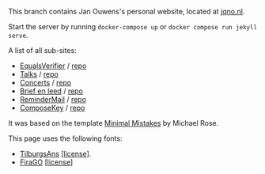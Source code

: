 This branch contains Jan Ouwens's personal website, located at [jqno.nl](http://jqno.nl).

Start the server by running `docker-compose up` or `docker compose run jekyll serve`.

A list of all sub-sites:

- [EqualsVerifier](https://jqno.nl/equalsverifier/) / [repo](https://github.com/jqno/equalsverifier)
- [Talks](https://jqno.nl/talks/) / [repo](https://github.com/jqno/talks)
- [Concerts](https://jqno.nl/concerts/) / [repo](https://github.com/jqno/concerts)
- [Brief en leed](https://jqno.nl/briefenleed/) / [repo](https://github.com/jqno/briefenleed)
- [ReminderMail](https://jqno.nl/remindermail/) / [repo](https://github.com/jqno/remindermail)
- [ComposeKey](https://jqno.nl/ComposeKey.alfredsnippets/) / [repo](https://github.com/jqno/ComposeKey.alfredsnippets)

It was based on the template [Minimal Mistakes](https://mmistakes.github.io/minimal-mistakes/) by Michael Rose.

This page uses the following fonts: 

- [TilburgsAns](https://www.tilburgsans.nl/) [[license](assets/tilburgsans/Ans%20Font%20License-AFL.pdf)].
- [FiraGO](https://github.com/bBoxType/FiraGO) [[license](https://github.com/bBoxType/FiraGO/blob/master/OFL.txt)]
